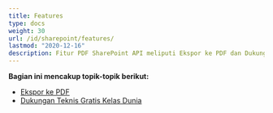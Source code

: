```yaml
---
title: Features 
type: docs
weight: 30
url: /id/sharepoint/features/
lastmod: "2020-12-16"
description: Fitur PDF SharePoint API meliputi Ekspor ke PDF dan Dukungan Teknis Gratis.
---
```

**Bagian ini mencakup topik-topik berikut:**

- [Ekspor ke PDF](/pdf/id/sharepoint/export-to-pdf/)
- [Dukungan Teknis Gratis Kelas Dunia](/pdf/id/sharepoint/world-class-free-technical-support/)